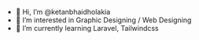 - 👋 Hi, I’m @ketanbhaidholakia
- 👀 I’m interested in Graphic Designing / Web Designing
- 🌱 I’m currently learning Laravel, Tailwindcss
<!---
ketanbhaidholakia/ketanbhaidholakia is a ✨ special ✨ repository because its `README.md` (this file) appears on your GitHub profile.
You can click the Preview link to take a look at your changes.
--->

